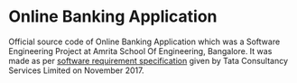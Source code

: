 # Online Banking Application
Official source code of Online Banking Application which was a Software Engineering Project at Amrita School Of Engineering, Bangalore. It was made as per [software requirement  specification](SRS.md) given by Tata Consultancy Services Limited on November 2017.

